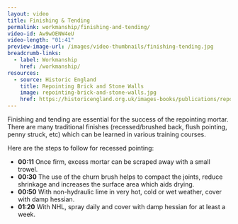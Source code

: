 ```yaml
---
layout: video
title: Finishing & Tending
permalink: workmanship/finishing-and-tending/
video-id: Aw9wOENW4eU
video-length: "01:41"
preview-image-url: /images/video-thumbnails/finishing-tending.jpg
breadcrumb-links: 
  - label: Workmanship
    href: /workmanship/
resources:
  - source: Historic England
    title: Repointing Brick and Stone Walls
    image: repointing-brick-and-stone-walls.jpg
    href: https://historicengland.org.uk/images-books/publications/repointing-brick-and-stone-walls/
---
```


Finishing and tending are essential for the success of the repointing mortar. There are many traditional finishes (recessed/brushed back, flush pointing, penny struck, etc) which can be learned in various training courses.

Here are the steps to follow for recessed pointing:

* **00:11** Once firm, excess mortar can be scraped away with a small trowel.
* **00:30** The use of the churn brush helps to compact the joints, reduce shrinkage and increases the surface area which aids drying.
* **00:50** With non-hydraulic lime in very hot, cold or wet weather, cover with damp hessian.
* **01:20** With NHL, spray daily and cover with damp hessian for at least a week.
